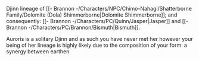 Djinn lineage of [[- Brannon -/Characters/NPC/Chimo-Nahagi/Shatterborne Family/Dolomite (Dola) Shimmerborne|Dolomite Shimmerborne]]; and consequently: [[- Brannon -/Characters/PC/Quinn/Jasper|Jasper]] and [[- Brannon -/Characters/PC/Brannon/Bismuth|Bismuth]].

Auroris is a solitary Djinn and as such you have never met her however your being of her lineage is highly likely due to the composition of your form: a synergy between earthen 

